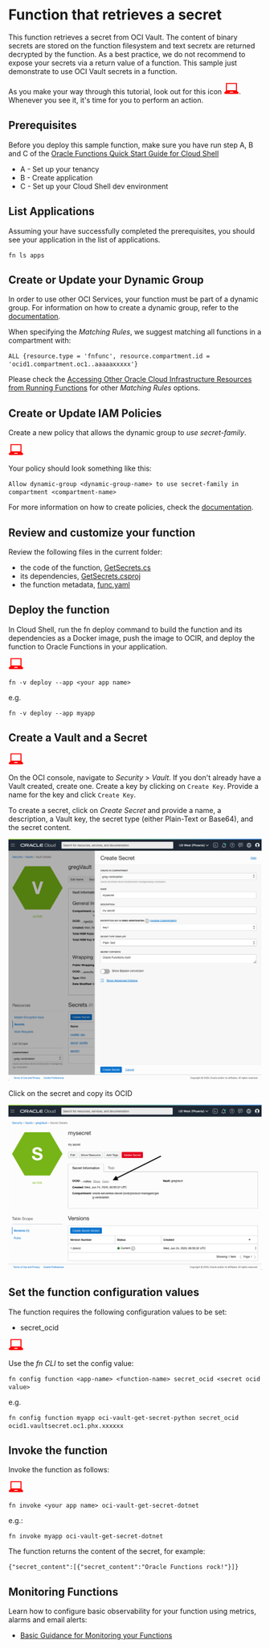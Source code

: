 # Function that retrieves a secret
This function retrieves a secret from OCI Vault. The content of binary secrets are stored on the function filesystem and text secretx are returned decrypted by the function.
As a best practice, we do not recommend to expose your secrets via a return value of a function. This sample just demonstrate to use OCI Vault secrets in a function.

As you make your way through this tutorial, look out for this icon ![user input icon](./images/userinput.png).
Whenever you see it, it's time for you to perform an action.


## Prerequisites
Before you deploy this sample function, make sure you have run step A, B and C of the [Oracle Functions Quick Start Guide for Cloud Shell](https://www.oracle.com/webfolder/technetwork/tutorials/infographics/oci_functions_cloudshell_quickview/functions_quickview_top/functions_quickview/index.html)
* A - Set up your tenancy
* B - Create application
* C - Set up your Cloud Shell dev environment


## List Applications 
Assuming your have successfully completed the prerequisites, you should see your 
application in the list of applications.
```
fn ls apps
```


## Create or Update your Dynamic Group
In order to use other OCI Services, your function must be part of a dynamic group. For information on how to create a dynamic group, refer to the [documentation](https://docs.cloud.oracle.com/iaas/Content/Identity/Tasks/managingdynamicgroups.htm#To).

When specifying the *Matching Rules*, we suggest matching all functions in a compartment with:
```
ALL {resource.type = 'fnfunc', resource.compartment.id = 'ocid1.compartment.oc1..aaaaaxxxxx'}
```
Please check the [Accessing Other Oracle Cloud Infrastructure Resources from Running Functions](https://docs.cloud.oracle.com/en-us/iaas/Content/Functions/Tasks/functionsaccessingociresources.htm) for other *Matching Rules* options.


## Create or Update IAM Policies
Create a new policy that allows the dynamic group to *use secret-family*.

![user input icon](./images/userinput.png)

Your policy should look something like this:
```
Allow dynamic-group <dynamic-group-name> to use secret-family in compartment <compartment-name>
```
For more information on how to create policies, check the [documentation](https://docs.cloud.oracle.com/iaas/Content/Identity/Concepts/policysyntax.htm).


## Review and customize your function
Review the following files in the current folder:
* the code of the function, [GetSecrets.cs](./GetSecrets.cs)
* its dependencies, [GetSecrets.csproj](./GetSecrets.csproj)
* the function metadata, [func.yaml](./func.yaml)


## Deploy the function
In Cloud Shell, run the fn deploy command to build the function and its dependencies as a Docker image,
push the image to OCIR, and deploy the function to Oracle Functions in your application.

![user input icon](./images/userinput.png)
```
fn -v deploy --app <your app name>
```
e.g.
```
fn -v deploy --app myapp
```


## Create a Vault and a Secret
![user input icon](./images/userinput.png)

On the OCI console, navigate to *Security* > *Vault*. If you don't already have a Vault created, create one. Create a key by clicking on `Create Key`. Provide a name for the key and click `Create Key`. 

To create a secret, click on *Create Secret* and provide a name, a description, a Vault key, the secret type (either Plain-Text or Base64), and the secret content.

![Create secret](./images/secret-create.png)


Click on the secret and copy its OCID

![Create secret](./images/secret-ocid.png)


## Set the function configuration values
The function requires the following configuration values to be set:
- secret_ocid

![user input icon](./images/userinput.png)

Use the *fn CLI* to set the config value:
```
fn config function <app-name> <function-name> secret_ocid <secret ocid value>
```
e.g.
```
fn config function myapp oci-vault-get-secret-python secret_ocid ocid1.vaultsecret.oc1.phx.xxxxxx
```


## Invoke the function
Invoke the function as follows:

![user input icon](./images/userinput.png)
```
fn invoke <your app name> oci-vault-get-secret-dotnet
```
e.g.:
```
fn invoke myapp oci-vault-get-secret-dotnet
```

The function returns the content of the secret, for example:
```
{"secret_content":[{"secret_content":"Oracle Functions rock!"}]}
```




## Monitoring Functions

Learn how to configure basic observability for your function using metrics, alarms and email alerts:
* [Basic Guidance for Monitoring your Functions](../basic-observability/functions.md)
